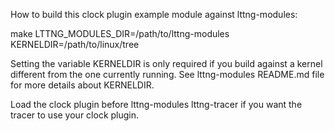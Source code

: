 How to build this clock plugin example module against lttng-modules:

make LTTNG_MODULES_DIR=/path/to/lttng-modules KERNELDIR=/path/to/linux/tree

Setting the variable KERNELDIR is only required if you build against a
kernel different from the one currently running. See lttng-modules
README.md file for more details about KERNELDIR.

Load the clock plugin before lttng-modules lttng-tracer if you want the
tracer to use your clock plugin.

